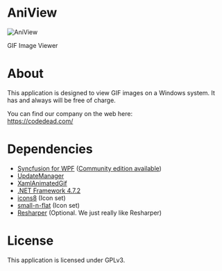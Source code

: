 # AniView
![AniView](https://i.imgur.com/oe1Y4Bm.png)

GIF Image Viewer

# About
This application is designed to view GIF images on a Windows system. It has and always will be free of charge.

You can find our company on the web here:<br />
https://codedead.com/

# Dependencies
* [Syncfusion for WPF](https://www.syncfusion.com/) ([Community edition available](https://www.syncfusion.com/products/communitylicense))
* [UpdateManager](https://github.com/CodeDead/UpdateManager)
* [XamlAnimatedGif](https://github.com/XamlAnimatedGif/XamlAnimatedGif)
* [.NET Framework 4.7.2](https://www.microsoft.com/net/download/dotnet-framework-runtime)
* [icons8](https://icons8.com) (Icon set)
* [small-n-flat](https://github.com/paomedia/small-n-flat) (Icon set)
* [Resharper](https://jetbrains.com/resharper) (Optional. We just really like Resharper)

# License
This application is licensed under GPLv3.
